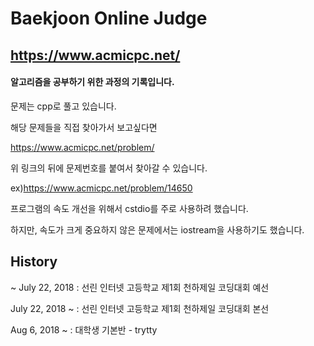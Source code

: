 # Baekjoon Online Judge
## https://www.acmicpc.net/
#### 알고리즘을 공부하기 위한 과정의 기록입니다.

문제는 cpp로 풀고 있습니다. 

해당 문제들을 직접 찾아가서 보고싶다면

https://www.acmicpc.net/problem/

위 링크의 뒤에 문제번호를 붙여서 찾아갈 수 있습니다.

ex)https://www.acmicpc.net/problem/14650

프로그램의 속도 개선을 위해서 cstdio를 주로 사용하려 했습니다.

하지만, 속도가 크게 중요하지 않은 문제에서는 iostream을 사용하기도 했습니다. 

## History
>
~ July 22, 2018 : 선린 인터넷 고등학교 제1회 천하제일 코딩대회 예선

July 22, 2018 ~ : 선린 인터넷 고등학교 제1회 천하제일 코딩대회 본선

Aug 6, 2018 ~ : 대학생 기본반 - trytty

>
